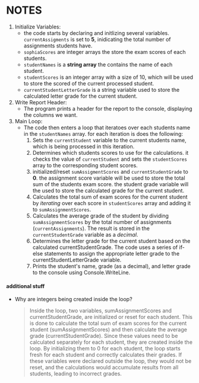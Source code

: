 # NOTES

1. Initialize Variables:
    * the code starts by declaring and initlizing several variables. `currentAssigments` is set to **5**, inidicating the total number of assignments students have.
    * `sophiaScores` are integer arrays the store the exam scores of each students.
    * `studentNames` is a **string array** the contains the name of each student.
    * `studentScores` is an integer array with a size of 10, which will be used to store the scored of the current processed student.
    * `currentStudentLetterGrade` is a string variable used to store the calculated letter grade for the current student.
2. Write Report Header:
    * The program prints a header for the report to the console, displaying the columns we want.
3. Main Loop:
    * The code then enters a loop that iteratoes over each students name in the `studentNames` array. for each iteration is does the following:
        1. Sets the `currentStudent` variable to the current students name, which is being processed in this iteration.
        2. Determines which students scores to use for the calculations. it checks the value of `currentStudent` and sets the `studentScores` array to the corresponding student scores.
        3. initialized/reset `sumAssigmentScores` and `currentStudentGrade` to **0**. the assignment score variable will be used to store the total sum of the students exam score. the student grade variable will the used to store the calculated grade for the current student.
        4. Calculates the total sum of exam scores for the current student by *iterating* over each score in `studentScores` array and adding it to `sumAssignmentScores`.
        5. Calculates the average grade of the student by dividing `sumAssignmentScores` by the total number of assignments (`currentAssignments`). The result is stored in the `currentStudentGrade` variable as a *decimal*.
        6. Determines the letter grade for the current student based on the calculated currentStudentGrade. The code uses a series of if-else statements to assign the appropriate letter grade to the currentStudentLetterGrade variable.
        7. Prints the student's name, grade (as a decimal), and letter grade to the console using Console.WriteLine.


#### additional stuff
* Why are integers being created inside the loop?
    > Inside the loop, two variables, sumAssignmentScores and currentStudentGrade, are initialized or reset for each student. This is done to calculate the total sum of exam scores for the current student (sumAssignmentScores) and then calculate the average grade (currentStudentGrade). Since these values need to be calculated separately for each student, they are created inside the loop. By initializing them to 0 for each student, the loop starts fresh for each student and correctly calculates their grades. If these variables were declared outside the loop, they would not be reset, and the calculations would accumulate results from all students, leading to incorrect grades.